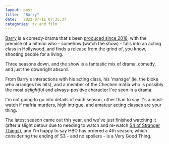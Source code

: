 ```yaml
---
layout: post
title:  "Barry"
date:   2022-07-11 07:35:37
categories: tv and film
---
```


[Barry](https://en.wikipedia.org/wiki/Barry_(TV_series)) is a comedy-drama that's been [produced since 2018](https://www.imdb.com/title/tt5348176/), with the premise of a hitman who - somehow (watch the show) - falls into an acting class in Hollywood, and finds a release from the grind of, you know, shooting people for a living.

Three seasons down, and the show is a fantastic mix of drama, comedy, and just the downright absurd. 

From Barry's interactions with his acting class, his 'manage' (ie, the bloke who arranges his hits), and a member of the Chechen mafia who is possibly the most *delightful* and always-positive character I've seen in a drama.

I'm not going to go into details of each season, other than to say it's a must-watch if mafria murders, high intrigue, and amateur acting classes are your thing. 

The latest season came out this year, and we've just finished watching it (after a slight detour due to needing to watch and re-watch [S4 of Stranger Things](/blog/stranger-things-s4)), and I'm happy to say HBO has ordered a 4th season, which considering the ending of S3 - and no spoilers - is a Very Good Thing.